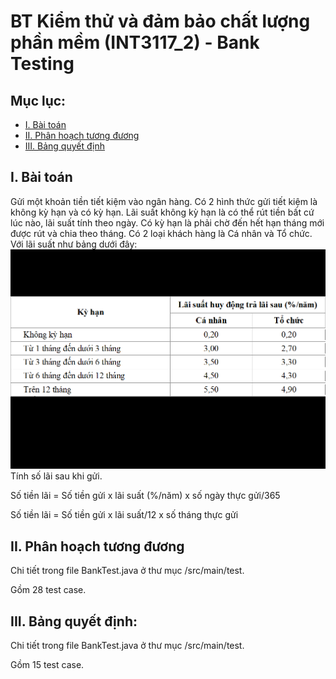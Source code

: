 # BT Kiểm thử và đảm bảo chất lượng phần mềm (INT3117_2) - Bank Testing

## Mục lục:
- [I. Bài toán](#i-bài-toán)
- [II. Phân hoạch tương đương](#ii-phân-hoạch-tương-đương)
- [III. Bảng quyết định](#iii-bảng-quyết-định)


<a name = "i-bài-toán"></a>
## I. Bài toán 
Gửi một khoản tiền tiết kiệm vào ngân hàng. Có 2 hình thức gửi tiết kiệm là không kỳ hạn và có kỳ hạn. 
Lãi suất không kỳ hạn là có thể rút tiền bất cứ lúc nào, lãi suất tính theo ngày. 
Có kỳ hạn là phải chờ đến hết hạn tháng mới được rút và chia theo tháng. 
Có 2 loại khách hàng là Cá nhân và Tổ chức. Với lãi suất như bảng dưới đây:
![img.png](img.png)
Tính số lãi sau khi gửi.

Số tiền lãi = Số tiền gửi x lãi suất (%/năm) x số ngày thực gửi/365

Số tiền lãi = Số tiền gửi x lãi suất/12 x số tháng thực gửi


<a name = "ii-phân-hoạch-tương-đương"></a>
## II.	Phân hoạch tương đương
Chi tiết trong file BankTest.java ở thư mục /src/main/test.

Gồm 28 test case. 


<a name = "iii-bảng-quyết-định"/></a>
## III.	Bảng quyết định:
Chi tiết trong file BankTest.java ở thư mục /src/main/test.

Gồm 15 test case.
